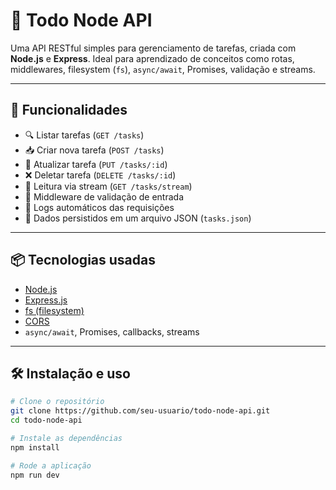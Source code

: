 # 📝 Todo Node API

Uma API RESTful simples para gerenciamento de tarefas, criada com **Node.js** e **Express**. Ideal para aprendizado de conceitos como rotas, middlewares, filesystem (`fs`), `async/await`, Promises, validação e streams.

---

## 🚀 Funcionalidades

- 🔍 Listar tarefas (`GET /tasks`)
- 📥 Criar nova tarefa (`POST /tasks`)
- 📝 Atualizar tarefa (`PUT /tasks/:id`)
- ❌ Deletar tarefa (`DELETE /tasks/:id`)
- 🔄 Leitura via stream (`GET /tasks/stream`)
- 🧪 Middleware de validação de entrada
- 📜 Logs automáticos das requisições
- 📁 Dados persistidos em um arquivo JSON (`tasks.json`)

---

## 📦 Tecnologias usadas

- [Node.js](https://nodejs.org/)
- [Express.js](https://expressjs.com/)
- [fs (filesystem)](https://nodejs.org/api/fs.html)
- [CORS](https://developer.mozilla.org/pt-BR/docs/Web/HTTP/CORS)
- `async/await`, Promises, callbacks, streams

---

## 🛠️ Instalação e uso

```bash
# Clone o repositório
git clone https://github.com/seu-usuario/todo-node-api.git
cd todo-node-api

# Instale as dependências
npm install

# Rode a aplicação
npm run dev
